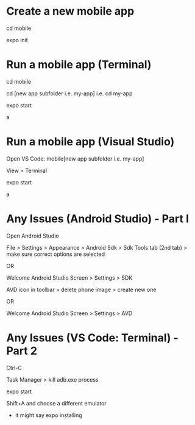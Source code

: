 # Create a new mobile app
cd mobile <p>
expo init <p>

# Run a mobile app (Terminal)
cd mobile <p>
cd [new app subfolder i.e. my-app] i.e. cd my-app <p>
expo start <p>
a <p>

# Run a mobile app (Visual Studio)
Open VS Code: mobile\[new app subfolder i.e. my-app] <p>
View > Terminal <p>
expo start <p>
a <p>

# Any Issues (Android Studio) - Part I
Open Android Studio <p>
File > Settings > Appearance > Android Sdk > Sdk Tools tab (2nd tab) > make sure correct options are selected <p>
  OR <p>
Welcome Android Studio Screen > Settings > SDK <p>
  
AVD icon in toolbar > delete phone image > create new one <p>
  OR <p>
Welcome Android Studio Screen > Settings > AVD

# Any Issues (VS Code: Terminal) - Part 2
Ctrl-C <p>
Task Manager > kill adb.exe process  <p>
expo start <p>
Shift+A and choose a different emulator <p>
  - it might say expo installing <p>
